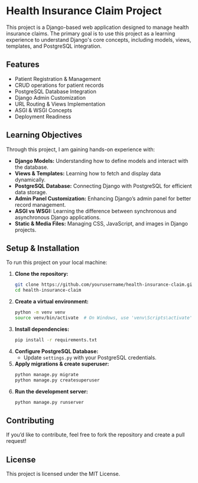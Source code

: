 # Health Insurance Claim Project

This project is a Django-based web application designed to manage health insurance claims. The primary goal is to use this project as a learning experience to understand Django's core concepts, including models, views, templates, and PostgreSQL integration.

## Features
- Patient Registration & Management
- CRUD operations for patient records
- PostgreSQL Database Integration
- Django Admin Customization
- URL Routing & Views Implementation
- ASGI & WSGI Concepts
- Deployment Readiness

## Learning Objectives
Through this project, I am gaining hands-on experience with:
- **Django Models:** Understanding how to define models and interact with the database.
- **Views & Templates:** Learning how to fetch and display data dynamically.
- **PostgreSQL Database:** Connecting Django with PostgreSQL for efficient data storage.
- **Admin Panel Customization:** Enhancing Django’s admin panel for better record management.
- **ASGI vs WSGI:** Learning the difference between synchronous and asynchronous Django applications.
- **Static & Media Files:** Managing CSS, JavaScript, and images in Django projects.

## Setup & Installation
To run this project on your local machine:

1. **Clone the repository:**
   ```bash
   git clone https://github.com/yourusername/health-insurance-claim.git
   cd health-insurance-claim
   ```
2. **Create a virtual environment:**
   ```bash
   python -m venv venv
   source venv/bin/activate  # On Windows, use 'venv\Scripts\activate'
   ```
3. **Install dependencies:**
   ```bash
   pip install -r requirements.txt
   ```
4. **Configure PostgreSQL Database:**
   - Update `settings.py` with your PostgreSQL credentials.
5. **Apply migrations & create superuser:**
   ```bash
   python manage.py migrate
   python manage.py createsuperuser
   ```
6. **Run the development server:**
   ```bash
   python manage.py runserver
   ```


## Contributing
If you’d like to contribute, feel free to fork the repository and create a pull request!

## License
This project is licensed under the MIT License.

